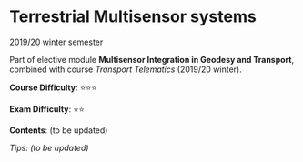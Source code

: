 # Terrestrial Multisensor systems

2019/20 winter semester

Part of elective module **Multisensor Integration in Geodesy and Transport**, combined with course *Transport Telematics* (2019/20 winter).

**Course Difficulty**: ⭐️⭐️⭐

**Exam Difficulty**: ⭐️⭐️

**Contents**: (to be updated)



*Tips: (to be updated)*